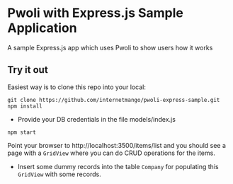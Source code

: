 # Pwoli with Express.js Sample Application

A sample Express.js app which uses Pwoli to show users how it works

## Try it out

Easiest way is to clone this repo into your local:

```
git clone https://github.com/internetmango/pwoli-express-sample.git
npm install
```

- Provide your DB credentials in the file models/index.js

```
npm start
```

Point your browser to http://localhost:3500/items/list and you should see a page with a `GridView` where you can do CRUD operations for the items.

- Insert some dummy records into the table `Company` for populating this `GridView` with some records.
